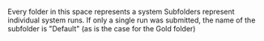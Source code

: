 Every folder in this space represents a system Subfolders represent individual system runs. If only a single run was submitted, the name of the subfolder is "Default" (as is the case for the Gold folder)

